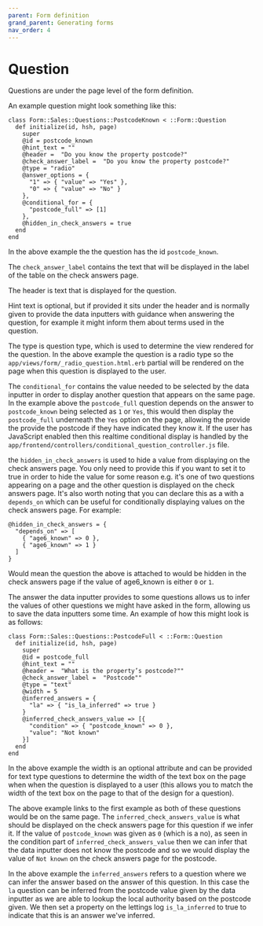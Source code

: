 ```yaml
---
parent: Form definition
grand_parent: Generating forms
nav_order: 4
---
```


# Question

Questions are under the page level of the form definition.

An example question might look something like this:

```
class Form::Sales::Questions::PostcodeKnown < ::Form::Question
  def initialize(id, hsh, page)
    super
    @id = postcode_known
    @hint_text = ""
    @header =  "Do you know the property postcode?"
    @check_answer_label =  "Do you know the property postcode?"
    @type = "radio"
    @answer_options = {
      "1" => { "value" => "Yes" },
      "0" => { "value" => "No" }
    },
    @conditional_for = {
      "postcode_full" => [1]
    },
    @hidden_in_check_answers = true
  end
end
```

In the above example the the question has the id `postcode_known`.

The `check_answer_label` contains the text that will be displayed in the label of the table on the check answers page.

The header is text that is displayed for the question.

Hint text is optional, but if provided it sits under the header and is normally given to provide the data inputters with guidance when answering the question, for example it might inform them about terms used in the question.

The type is question type, which is used to determine the view rendered for the question. In the above example the question is a radio type so the `app/views/form/_radio_question.html.erb` partial will be rendered on the page when this question is displayed to the user.

The `conditional_for` contains the value needed to be selected by the data inputter in order to display another question that appears on the same page. In the example above the `postcode_full` question depends on the answer to `postcode_known` being selected as `1` or `Yes`, this would then display the `postcode_full` underneath the `Yes` option on the page, allowing the provide the provide the postcode if they have indicated they know it. If the user has JavaScript enabled then this realtime conditional display is handled by the `app/frontend/controllers/conditional_question_controller.js` file.

the `hidden_in_check_answers` is used to hide a value from displaying on the check answers page. You only need to provide this if you want to set it to true in order to hide the value for some reason e.g. it's one of two questions appearing on a page and the other question is displayed on the check answers page. It's also worth noting that you can declare this as a with a `depends_on` which can be useful for conditionally displaying values on the check answers page. For example:

```
@hidden_in_check_answers = {
  "depends_on" => [
    { "age6_known" => 0 },
    { "age6_known" => 1 }
  ]
}
```

Would mean the question the above is attached to would be hidden in the check answers page if the value of age6_known is either `0` or `1`.

The answer the data inputter provides to some questions allows us to infer the values of other questions we might have asked in the form, allowing us to save the data inputters some time. An example of how this might look is as follows:

```
class Form::Sales::Questions::PostcodeFull < ::Form::Question
  def initialize(id, hsh, page)
    super
    @id = postcode_full
    @hint_text = ""
    @header =  "What is the property’s postcode?""
    @check_answer_label =  "Postcode""
    @type = "text"
    @width = 5
    @inferred_answers = {
      "la" => { "is_la_inferred" => true }
    }
    @inferred_check_answers_value => [{
      "condition" => { "postcode_known" => 0 },
      "value": "Not known"
    }]
  end
end
```

In the above example the width is an optional attribute and can be provided for text type questions to determine the width of the text box on the page when when the question is displayed to a user (this allows you to match the width of the text box on the page to that of the design for a question).

The above example links to the first example as both of these questions would be on the same page. The `inferred_check_answers_value` is what should be displayed on the check answers page for this question if we infer it. If the value of `postcode_known` was given as `0` (which is a no), as seen in the condition part of `inferred_check_answers_value` then we can infer that the data inputter does not know the postcode and so we would display the value of `Not known` on the check answers page for the postcode.

In the above example the `inferred_answers` refers to a question where we can infer the answer based on the answer of this question. In this case the `la` question can be inferred from the postcode value given by the data inputter as we are able to lookup the local authority based on the postcode given. We then set a property on the lettings log `is_la_inferred` to true to indicate that this is an answer we've inferred.
